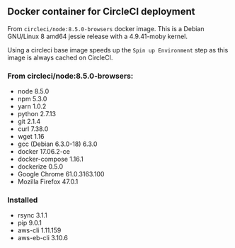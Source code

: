 ## Docker container for CircleCI deployment

From `circleci/node:8.5.0-browsers` docker image. This is a Debian GNU/Linux 8 amd64 jessie release with a 4.9.41-moby kernel.

Using a circleci base image speeds up the `Spin up Environment` step as this image is always cached on CircleCI.

### From circleci/node:8.5.0-browsers:

* node 8.5.0
* npm 5.3.0
* yarn 1.0.2
* python 2.7.13
* git 2.1.4
* curl 7.38.0
* wget 1.16
* gcc (Debian 6.3.0-18) 6.3.0
* docker 17.06.2-ce
* docker-compose 1.16.1
* dockerize 0.5.0
* Google Chrome 61.0.3163.100
* Mozilla Firefox 47.0.1

### Installed

* rsync 3.1.1
* pip 9.0.1
* aws-cli 1.11.159
* aws-eb-cli 3.10.6
